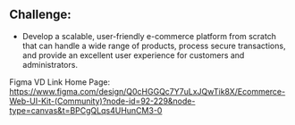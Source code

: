 ## Challenge:
- Develop a scalable, user-friendly e-commerce platform from scratch that can handle a wide range of products, process secure transactions, and provide an excellent user experience for customers and administrators.

Figma VD Link Home Page: https://www.figma.com/design/Q0cHGGQc7Y7uLxJQwTik8X/Ecommerce-Web-UI-Kit-(Community)?node-id=92-229&node-type=canvas&t=BPCgQLqs4UHunCM3-0
